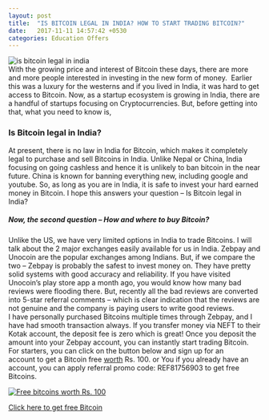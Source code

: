 ```yaml
---
layout: post
title:  "IS BITCOIN LEGAL IN INDIA? HOW TO START TRADING BITCOIN?"
date:   2017-11-11 14:57:42 +0530
categories: Education Offers
---
```


![is bitcoin legal in india](https://roshanpal.com/blog/wp-content/uploads/2017/11/is-bitcoin-legal-in-india-1.jpg)  
With the growing price and interest of Bitcoin these days, there are more and more people interested in investing in the new form of money.  Earlier this was a luxury for the westerns and if you lived in India, it was hard to get access to Bitcoin. Now, as a startup ecosystem is growing in India, there are a handful of startups focusing on Cryptocurrencies. But, before getting into that, what you need to know is,

### Is Bitcoin legal in India?

At present, there is no law in India for Bitcoin, which makes it completely legal to purchase and sell Bitcoins in India. Unlike Nepal or China, India focusing on going cashless and hence it is unlikely to ban bitcoin in the near future. China is known for banning everything new, including google and youtube. So, as long as you are in India, it is safe to invest your hard earned money in Bitcoin. I hope this answers your question – Is Bitcoin legal in India?

##### Now, the second question – How and where to buy Bitcoin?

Unlike the US, we have very limited options in India to trade Bitcoins. I will talk about the 2 major exchanges easily available for us in India. Zebpay and Unocoin are the popular exchanges among Indians. But, if we compare the two – Zebpay is probably the safest to invest money on. They have pretty solid systems with good accuracy and reliability. If you have visited Unocoin’s play store app a month ago, you would know how many bad reviews were flooding there. But, recently all the bad reviews are converted into 5-star referral comments – which is clear indication that the reviews are not genuine and the company is paying users to write good reviews.  
I have personally purchased Bitcoins multiple times through Zebpay, and I have had smooth transaction always. If you transfer money via NEFT to their Kotak account, the deposit fee is zero which is great! Once you deposit the amount into your Zebpay account, you can instantly start trading Bitcoin. For starters, you can click on the button below and sign up for an account to get a Bitcoin free [worth](http://link.zebpay.com/ref/REF81756903) Rs. 100. or You if you already have an account, you can apply referral promo code: REF81756903 to get free Bitcoins.

[![Free bitcoins worth Rs. 100](https://roshanpal.com/blog/wp-content/uploads/2017/11/Zebpay-Deal-300x161.jpg)](http://link.zebpay.com/ref/REF81756903)

[Click here to get free Bitcoin](http://link.zebpay.com/ref/REF81756903)